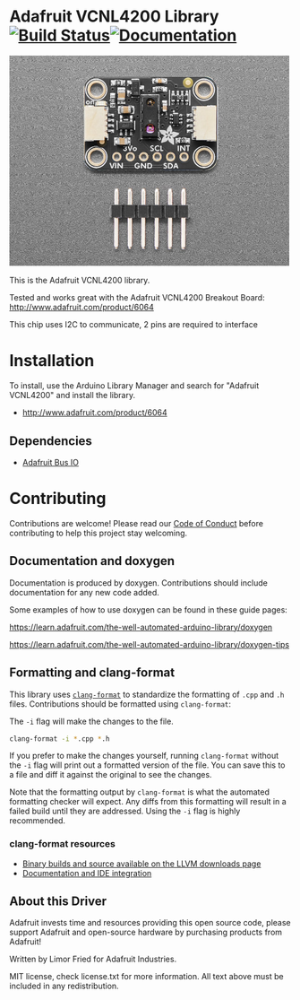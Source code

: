# Adafruit VCNL4200 Library  [![Build Status](https://github.com/adafruit/Adafruit_VCNL4200/workflows/Arduino%20Library%20CI/badge.svg)](https://github.com/adafruit/Adafruit_VCNL4200/actions)[![Documentation](https://github.com/adafruit/ci-arduino/blob/master/assets/doxygen_badge.svg)](http://adafruit.github.io/Adafruit_VCNL4200/html/index.html)

<a href="https://www.adafruit.com/products/6064"><img src="assets/board.jpg?raw=true" width="500px"></a>

This is the Adafruit VCNL4200 library.

Tested and works great with the Adafruit VCNL4200 Breakout Board: http://www.adafruit.com/product/6064

This chip uses I2C to communicate, 2 pins are required to interface

# Installation
To install, use the Arduino Library Manager and search for "Adafruit VCNL4200" and install the library.

* http://www.adafruit.com/product/6064

## Dependencies
 * [Adafruit Bus IO](https://github.com/adafruit/Adafruit_BusIO)

# Contributing

Contributions are welcome! Please read our [Code of Conduct](https://github.com/adafruit/Adafruit_VCNL4200/blob/master/CODE_OF_CONDUCT.md>)
before contributing to help this project stay welcoming.

## Documentation and doxygen
Documentation is produced by doxygen. Contributions should include documentation for any new code added.

Some examples of how to use doxygen can be found in these guide pages:

https://learn.adafruit.com/the-well-automated-arduino-library/doxygen

https://learn.adafruit.com/the-well-automated-arduino-library/doxygen-tips

## Formatting and clang-format
This library uses [`clang-format`](https://releases.llvm.org/download.html) to standardize the formatting of `.cpp` and `.h` files. 
Contributions should be formatted using `clang-format`:

The `-i` flag will make the changes to the file.
```bash
clang-format -i *.cpp *.h
```
If you prefer to make the changes yourself, running `clang-format` without the `-i` flag will print out a formatted version of the file. You can save this to a file and diff it against the original to see the changes.

Note that the formatting output by `clang-format` is what the automated formatting checker will expect. Any diffs from this formatting will result in a failed build until they are addressed. Using the `-i` flag is highly recommended.

### clang-format resources
  * [Binary builds and source available on the LLVM downloads page](https://releases.llvm.org/download.html)
  * [Documentation and IDE integration](https://clang.llvm.org/docs/ClangFormat.html)

## About this Driver

Adafruit invests time and resources providing this open source code, please support Adafruit and open-source hardware by purchasing products from Adafruit!

Written by Limor Fried for Adafruit Industries.

MIT license, check license.txt for more information. All text above must be included in any redistribution.
